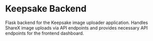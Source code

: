 # Keepsake Backend

Flask backend for the Keepsake image uploader application. Handles ShareX image uploads via API endpoints and provides necessary API endpoints for the frontend dashboard.